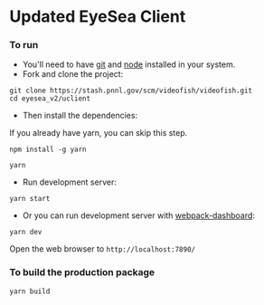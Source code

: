 # Updated EyeSea Client

### To run

* You'll need to have [git](https://git-scm.com/) and [node](https://nodejs.org/en/) installed in your system.
* Fork and clone the project:

```
git clone https://stash.pnnl.gov/scm/videofish/videofish.git
cd eyesea_v2/uclient
```

* Then install the dependencies:

If you already have yarn, you can skip this step.

```
npm install -g yarn
```

```
yarn
```

* Run development server:

```
yarn start
```

* Or you can run development server with [webpack-dashboard](https://github.com/FormidableLabs/webpack-dashboard):

```
yarn dev
```

Open the web browser to `http://localhost:7890/`

### To build the production package

```
yarn build
```
